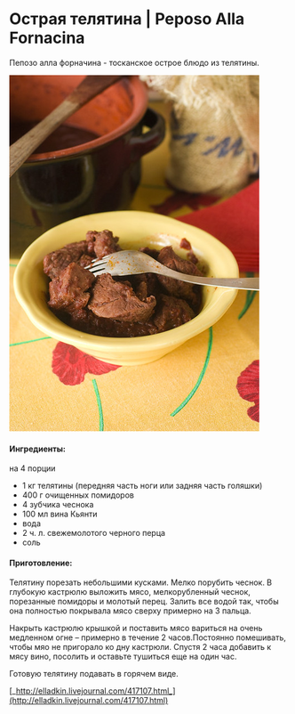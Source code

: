 ﻿---
image: ../pics/5375114426_7da22519b5_z-1-.jpg
---
# Острая телятина \| Peposo Alla Fornacina

Пепозо алла форначина - тосканское острое блюдо из телятины.

![](../pics/5375114426_7da22519b5_z-1-.jpg)

#### Ингредиенты:

на 4 порции

* 1 кг телятины \(передняя часть ноги или задняя часть голяшки\)
* 400 г очищенных помидоров
* 4 зубчика чеснока
* 100 мл вина Кьянти
* вода
* 2 ч. л. свежемолотого черного перца
* соль

#### Приготовление:

Телятину порезать небольшими кусками. Мелко порубить чеснок. В глубокую кастрюлю выложить мясо, мелкорубленный чеснок, порезанные помидоры и молотый перец. Залить все водой так, чтобы она полностью покрывала мясо сверху примерно на 3 пальца.  
  
Накрыть кастрюлю крышкой и поставить мясо вариться на очень медленном огне – примерно в течение 2 часов.Постоянно помешивать, чтобы мяо не пригорало ко дну кастрюли. Спустя 2 часа добавить к мясу вино, посолить и оставьте тушиться еще на один час.

Готовую телятину подавать в горячем виде.

[_http://elladkin.livejournal.com/417107.html_](http://elladkin.livejournal.com/417107.html)


